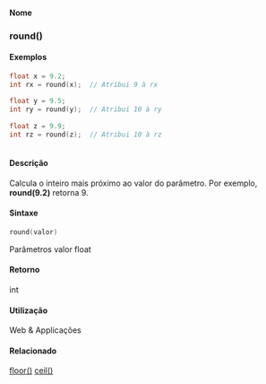 
#### Nome
### round()

#### Exemplos

```pde
float x = 9.2;  
int rx = round(x);  // Atribui 9 à rx
 
float y = 9.5; 
int ry = round(y);  // Atribui 10 à ry 
 
float z = 9.9; 
int rz = round(z);  // Atribui 10 à rz 
 

```



#### Descrição
Calcula o inteiro mais próximo ao valor do parâmetro. Por exemplo, **round(9.2)** retorna 9.

#### Sintaxe
```pde
round(valor)

```
Parâmetros
valor
float



#### Retorno

	
int

#### Utilização

	
Web & Applicações

#### Relacionado
[floor()](floor_
)
[ceil()](ceil_
)

